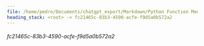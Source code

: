 ```yaml
---
file: /home/pedro/Documents/chatgpt_export/Markdown/Python Function Model Fields.md
heading_stack: <root> -> fc21465c-83b3-4590-acfe-f9d5a0b572a2
---
```

###### fc21465c-83b3-4590-acfe-f9d5a0b572a2
